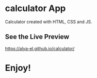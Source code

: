# calculator App
Calculator created with HTML, CSS and JS.

## See the Live Preview
https://alya-el.github.io/calculator/

# Enjoy!
